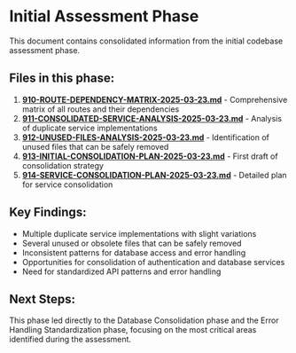 # Initial Assessment Phase

This document contains consolidated information from the initial codebase assessment phase.

## Files in this phase:

1. [**910-ROUTE-DEPENDENCY-MATRIX-2025-03-23.md**](./910-ROUTE-DEPENDENCY-MATRIX-2025-03-23.md) - Comprehensive matrix of all routes and their dependencies
2. [**911-CONSOLIDATED-SERVICE-ANALYSIS-2025-03-23.md**](./911-CONSOLIDATED-SERVICE-ANALYSIS-2025-03-23.md) - Analysis of duplicate service implementations
3. [**912-UNUSED-FILES-ANALYSIS-2025-03-23.md**](./912-UNUSED-FILES-ANALYSIS-2025-03-23.md) - Identification of unused files that can be safely removed
4. [**913-INITIAL-CONSOLIDATION-PLAN-2025-03-23.md**](./913-INITIAL-CONSOLIDATION-PLAN-2025-03-23.md) - First draft of consolidation strategy
5. [**914-SERVICE-CONSOLIDATION-PLAN-2025-03-23.md**](./914-SERVICE-CONSOLIDATION-PLAN-2025-03-23.md) - Detailed plan for service consolidation

## Key Findings:

- Multiple duplicate service implementations with slight variations
- Several unused or obsolete files that can be safely removed
- Inconsistent patterns for database access and error handling
- Opportunities for consolidation of authentication and database services
- Need for standardized API patterns and error handling

## Next Steps:

This phase led directly to the Database Consolidation phase and the Error Handling Standardization phase, focusing on the most critical areas identified during the assessment.
